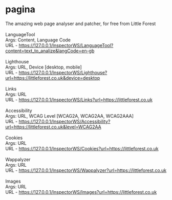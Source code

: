 # pagina
The amazing web page analyser and patcher, for free from Little Forest
<br />
<br />
LanguageTool
<br />
Args: Content, Language Code
<br />
URL - https://127.0.0.1/InspectorWS/LanguageTool?content=text_to_analize&langCode=en-gb
<br />
<br />
Lighthouse
<br />
Args: URL, Device [desktop, mobile]
<br />
URL - https://127.0.0.1/InspectorWS/Lighthouse?url=https://littleforest.co.uk&device=desktop
<br />
<br />
Links
<br />
Args: URL
<br />
URL - https://127.0.0.1/InspectorWS/Links?url=https://littleforest.co.uk
<br />
<br />
Accessibility
<br />
Args: URL, WCAG Level [WCAG2A, WCAG2AA, WCAG2AAA]
<br />
URL - https://127.0.0.1/InspectorWS/Accessibility?url=https://littleforest.co.uk&level=WCAG2AA
<br />
<br />
Cookies
<br />
Args: URL
<br />
URL - https://127.0.0.1/InspectorWS/Cookies?url=https://littleforest.co.uk
<br />
<br />
Wappalyzer
<br />
Args: URL
<br />
URL - https://127.0.0.1/InspectorWS/Wappalyzer?url=https://littleforest.co.uk
<br />
<br />
Images
<br />
Args: URL
<br />
URL - https://127.0.0.1/InspectorWS/Images?url=https://littleforest.co.uk
